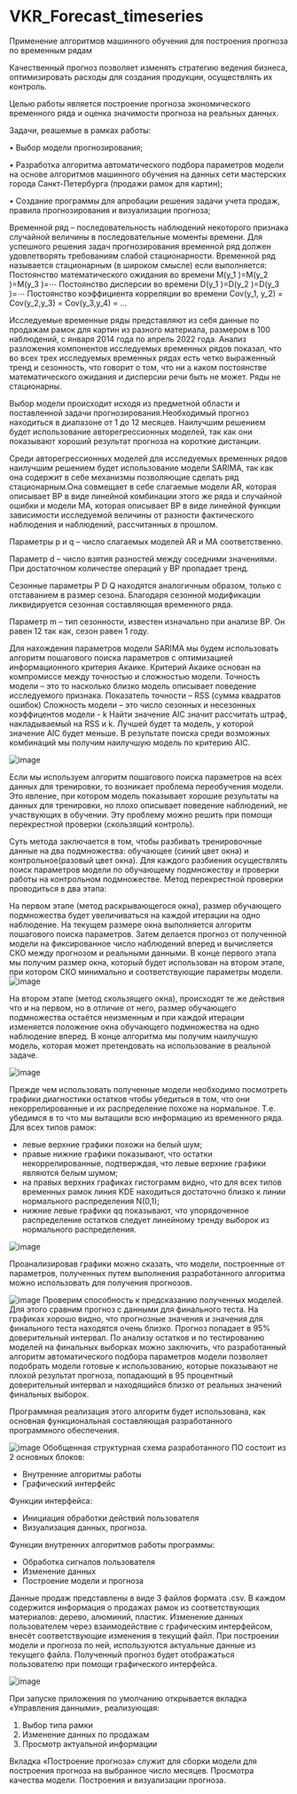 # VKR_Forecast_timeseries
Применение алгоритмов машинного обучения для построения прогноза по временным рядам

Качественный прогноз позволяет изменять стратегию ведения бизнеса, оптимизировать расходы для создания продукции, осуществлять их контроль.

Целью работы является построение прогноза экономического временного ряда и оценка значимости прогноза на реальных данных.

Задачи, реашемые в рамках работы:

•	Выбор модели прогнозирования;

•	Разработка алгоритма автоматического подбора параметров модели на основе алгоритмов машинного обучения на данных сети мастерских города Санкт-Петербурга (продажи рамок для картин);

•	Создание программы для апробации решения задачи учета продаж, правила прогнозирования и визуализации прогноза;

Временной ряд – последовательность наблюдений некоторого признака случайной величины в последовательные моменты времени. 
Для успешного решения задач прогнозирования временной ряд должен удовлетворять требованиям слабой стационарности.
Временной ряд называется стационарным (в широком смысле) если выполняется:
	Постоянство математического ожидания во времени 
M(y_1 )=M(y_2 )=M(y_3 )=⋯
	Постоянство дисперсии во времени 
D(y_1 )=D(y_2 )=D(y_3 )=⋯
	Постоянство коэффициента корреляции во времени 
Cov(y_1, y_2) = Cov(y_2,y_3) = Cov(y_3,y_4) = …


Исследуемые временные ряды представляют из себя данные по продажам рамок для картин из разного материала, размером в 100 наблюдений, с января 2014 года по апрель 2022 года. 
Анализ разложения компонентов исследуемых временных рядов показал, что во всех трех исследуемых временных рядах есть четко выраженный тренд и сезонность, что говорит о том, что ни а каком постоянстве математического ожидания и дисперсии  речи быть не может. Ряды не стационарны.


Выбор модели происходит исходя из предметной области и поставленной задачи прогнозирования.Необходимый прогноз находиться в диапазоне от 1 до 12 месяцев. Наилучшим решением будет использование авторегрессионных моделей, так как они показывают хороший результат прогноза на короткие дистанции.

Среди авторегрессионных моделей для исследуемых временных рядов наилучшим решением будет использование модели SARIMA, так как она содержит в себе механизмы позволяющие сделать ряд стационарным.Она совмещает в себе слагаемые модели AR, которая описывает ВР в виде линейной комбинации этого же ряда и случайной ошибки и модели MA, которая описывает ВР в виде линейной функции зависимости исследуемой величины от разности фактического наблюдения и наблюдений, рассчитанных в прошлом.

Параметры p и q – число слагаемых моделей AR и MA соответственно.

Параметр d – число взятия разностей между соседними значениями. При достаточном количестве операций у ВР пропадает тренд.

Сезонные параметры P D Q находятся аналогичным образом, только с отставанием в размер сезона. Благодаря сезонной модификации ликвидируется сезонная составляющая временного ряда.

Параметр m – тип сезонности, известен изначально при анализе ВР. Он равен 12 так как, сезон равен 1 году.


Для нахождения параметров модели SARIMA мы будем использовать алгоритм пошагового поиска параметров с оптимизацией информационного критерия Акаике.
	Критерий Акаике основан на компромиссе между точностью и сложностью модели.
	Точность модели – это то насколько близко модель описывает поведение исследуемого признака. Показатель точности – RSS (сумма квадратов ошибок)
	Сложность модели – это число сезонных и несезонных коэффицентов модели - k
	Найти значение AIC значит рассчитать штраф, накладываемый на RSS и k. Лучшей будет та модель, у которой значение AIC будет меньше.
	В результате поиска среди возможных комбинаций мы получим наилучшую модель по критерию AIC.

![image](https://user-images.githubusercontent.com/72271693/178759646-341d8263-9c9c-4c1e-9751-072ae13f1ffe.png)


  
  
  Если мы используем алгоритм пошагового поиска параметров на всех данных для тренировки, то возникает проблема переобучения модели.
 Это явление, при котором модель показывает хорошие результаты на данных для тренировки, но плохо описывает поведение наблюдений, не участвующих в обучении.
Эту проблему можно решить при помощи перекрестной проверки (скользящий контроль). 

Суть метода заключается в том, чтобы разбивать тренировочные данные на два подмножества: обучающее (синий цвет окна) и контрольное(разовый цвет окна). Для каждого разбиения осуществлять поиск параметров модели по обучающему подмножеству и проверки работы на контрольном подмножестве.
Метод перекрестной проверки проводиться в два этапа:

На первом этапе (метод раскрывающегося окна), размер обучающего подмножества будет увеличиваться на каждой итерации на одно наблюдение. На текущем размере окна выполняется алгоритм пошагового поиска параметров. Затем делается прогноз от полученной модели на фиксированное число наблюдений вперед и вычисляется СКО между прогнозом и реальными данными. 
В конце первого этапа мы получим размер окна, который будет использован на втором этапе, при котором СКО минимально и соответствующие параметры модели.
![image](https://user-images.githubusercontent.com/72271693/178754533-85e00a86-392e-4829-8eb1-fa7741a10df6.png)

На втором этапе (метод скользящего окна), происходят те же действия что и на первом, но в отличие от него, размер обучающего подмножества остаётся неизменным и при каждой итерации изменяется положение окна обучающего подмножества на одно наблюдение вперед.
В конце алгоритма мы получим наилучшую модель, которая может претендовать на использование в реальной задаче.

![image](https://user-images.githubusercontent.com/72271693/178758248-2c3bc8f4-5668-4527-b0d4-f2fbe019cfe0.png)

Прежде чем использовать полученные модели необходимо посмотреть графики диагностики остатков чтобы убедиться в том, что они некоррелированные и их распределение похоже на нормальное. Т.е. убедимся в то что мы вытащили всю информацию из временного ряда. 
Для всех типов рамок:
-	левые верхние графики похожи на белый шум;
-	правые нижние графики показывают, что остатки некоррелированные, подтверждая, что левые верхние графики являются белым шумом;
-	на правых верхних графиках гистограмм видно, что для всех типов временных рамок линия KDE находиться достаточно близко к линии нормального распределения N(0,1);
-	нижние левые графики qq показывают, что упорядоченное распределение остатков следует линейному тренду выборок из нормального распределения.


![image](https://user-images.githubusercontent.com/72271693/178759368-656de6a4-7a27-48eb-bb7e-0d95b83b2260.png)

Проанализировав графики можно сказать, что модели, построенные от параметров, полученных путем выполнения разработанного алгоритма можно использовать для получения прогнозов.


![image](https://user-images.githubusercontent.com/72271693/178759959-8aabf8fa-e21b-49df-8616-9826c70caee6.png)
Проверим способность к предсказанию полученных моделей. Для этого сравним прогноз с данными для финального теста.
На графиках хорошо видно, что прогнозные значения и значения для финального теста находятся очень близко. Прогноз попадает в 95% доверительный интервал.
По анализу остатков и по тестированию моделей на финальных выборках можно заключить, что разработанный алгоритм автоматического подбора параметров модели позволяет подобрать модели готовые к использованию, которые показывают не плохой результат прогноза, попадающий в 95 процентный доверительный интервал и находящийся близко от реальных значений финальных выборок.

Программная реализация этого алгоритм будет использована, как основная функциональная составляющая разработанного программного обеспечения.

![image](https://user-images.githubusercontent.com/72271693/178760256-fd73b5ba-cdf5-4ce0-9b3b-15323550b140.png)
Обобщенная структурная схема разработанного ПО состоит из 2 основных блоков:
-	Внутренние алгоритмы работы 
-	Графический интерфейс


Функции интерфейса:
-	Инициация обработки действий пользователя
-	Визуализация данных, прогноза.


Функции внутренних алгоритмов работы программы:
-  Обработка сигналов пользователя
-  Изменение данных
-  Построение модели и прогноза

Данные продаж представлены в виде 3 файлов формата .csv. В каждом содержится информация о продажах рамок из соответствующих материалов: дерево, алюминий, пластик.
Изменение данных пользователем через взаимодействие с графическим интерфейсом, внесёт соответствующие изменения в текущий файл.
При построении модели и прогноза по ней, используются актуальные данные из текущего файла. Полученный прогноз будет отображаться пользователю при помощи графического интерфейса.


![image](https://user-images.githubusercontent.com/72271693/178760658-e40cf4cf-ff44-4b2f-b836-953dd67cf680.png)

При запуске приложения по умолчанию открывается вкладка «Управления данными», реализующая:
1)	Выбор типа рамки
2)	Изменение данных по продажам
3)	Просмотр актуальной информации

Вкладка «Построение прогноза» служит для сборки модели для построения прогноза на выбранное число месяцев. Просмотра качества модели.  Построения и визуализации прогноза.
